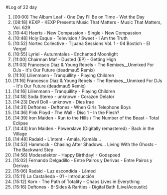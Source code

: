 #Log of 22 day

1. [00:00] The Album Leaf - One Day I'll Be on Time - Wet the Day
1. [08:18] KEXP - KEXP Presents Music That Matters - Music That Matters, Vol. 629
1. [10:44] Haerts - New Compassion - Single - New Compassion
1. [10:48] Holy Esque - Television / Sweet - I Am the Truth
1. [10:52] Nortec Collective - Tijuana Sessions Vol. 1 - 04 Bostich - El Vergel
1. [10:55] Lyriel - Autumntales - Enchanted Moonlight
1. [11:00] Chairman Maf - Dusted (EP) - Getting High
1. [11:03] Francesco Diaz & Young Rebels - The Remixes__Unmixed For DJs - It's Our Future (deadmau5 Remix)
1. [11:10] Lilienmann - Tranquillity - Playing Children
1. [11:16] Francesco Diaz & Young Rebels - The Remixes__Unmixed For DJs - It's Our Future (deadmau5 Remix)
1. [14:16] Lilienmann - Tranquillity - Playing Children
1. [14:18] Soda Stereo - unknown - Corazon Delator
1. [14:23] Devil Doll - unknown - Dies Irae
1. [14:31] Deftones - Deftones - When Girls Telephone Boys
1. [14:36] Pink Floyd - The Wall - Disc 1 - In the Flesh?
1. [14:39] Iron Maiden - Run to the Hills / The Number of the Beast - Total Eclipse
1. [14:43] Iron Maiden - Powerslave (Digitally remastered) - Back in the Village
1. [14:48] Radaid - L'intent - Amála, Kamála…
1. [14:52] Hammock - Chasing After Shadows... Living With the Ghosts - The Backward Step
1. [14:56] Modeselektor - Happy Birthday! - Godspeed
1. [15:02] Fernando Delgadillo - Entre Pairos y Derivas - Entre Pairos y Derivas
1. [15:06] Radaid - Luz escondida - Lámed
1. [15:11] La Castañeda - 01 - Introducción
1. [15:12] Korn - The Path of Totality - Chaos Lives in Everything
1. [15:16] Deftones - B-Sides & Rarities - Digital Bath (Live/Acoustic)
